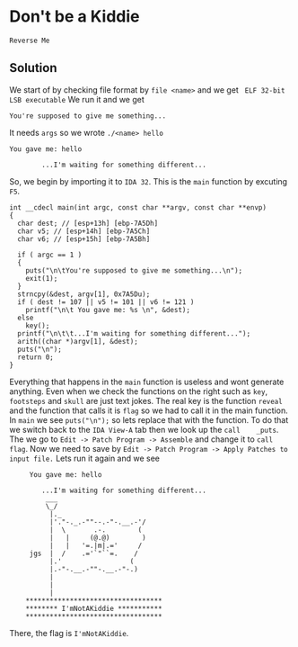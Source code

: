 # Don't be a Kiddie

`Reverse Me`

## Solution

We start of by checking file format by `file <name>` and we get ` ELF 32-bit LSB executable`
We run it and we get 
```
You're supposed to give me something...
```
It needs `args` so we wrote `./<name> hello`
```
You gave me: hello 

		...I'm waiting for something different...
```

So, we begin by importing it to `IDA 32`. This is the `main` function by excuting `F5`.
```
int __cdecl main(int argc, const char **argv, const char **envp)
{
  char dest; // [esp+13h] [ebp-7A5Dh]
  char v5; // [esp+14h] [ebp-7A5Ch]
  char v6; // [esp+15h] [ebp-7A5Bh]

  if ( argc == 1 )
  {
    puts("\n\tYou're supposed to give me something...\n");
    exit(1);
  }
  strncpy(&dest, argv[1], 0x7A5Du);
  if ( dest != 107 || v5 != 101 || v6 != 121 )
    printf("\n\t You gave me: %s \n", &dest);
  else
    key();
  printf("\n\t\t...I'm waiting for something different...");
  arith((char *)argv[1], &dest);
  puts("\n");
  return 0;
}
```
Everything that happens in the `main` function is useless and wont generate anything. 
Even when we check the functions on the right such as `key`, `footsteps` and `skull` are just text jokes.
The real key is the function `reveal` and the function that calls it is `flag` so we had to call it in the main function.
In `main` we see `puts("\n");` so lets replace that with the function.
To do that we switch back to the `IDA View-A` tab then we look up the `call    _puts`.
The we go to `Edit -> Patch Program -> Assemble` and change it to `call    flag`.
Now we need to save by `Edit -> Patch Program -> Apply Patches to input file.`
Lets run it again and we see
```
	 You gave me: hello 

		...I'm waiting for something different...
	     ___                             
	     \_/                             
	      |._                            
	      |'."-._.-""--.-"-.__.-'/       
	      |  \       .-.        (        
	      |   |     (@.@)        )       
	      |   |   '=.|m|.='     /        
	 jgs  |  /    .='`"``=.    /         
	      |.'                 (          
	      |.-"-.__.-""-.__.-"-.)         
	      |                              
	      |                              
	      |                              
	**********************************
	******** I'mNotAKiddie ***********
	**********************************
```

There, the flag is `I'mNotAKiddie`.
